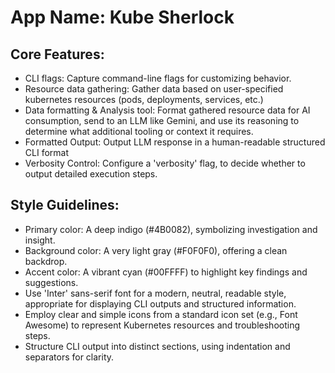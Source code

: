 # **App Name**: Kube Sherlock

## Core Features:

- CLI flags: Capture command-line flags for customizing behavior.
- Resource data gathering: Gather data based on user-specified kubernetes resources (pods, deployments, services, etc.)
- Data formatting & Analysis tool: Format gathered resource data for AI consumption, send to an LLM like Gemini, and use its reasoning to determine what additional tooling or context it requires.
- Formatted Output: Output LLM response in a human-readable structured CLI format
- Verbosity Control: Configure a 'verbosity' flag, to decide whether to output detailed execution steps.

## Style Guidelines:

- Primary color: A deep indigo (#4B0082), symbolizing investigation and insight.
- Background color: A very light gray (#F0F0F0), offering a clean backdrop.
- Accent color: A vibrant cyan (#00FFFF) to highlight key findings and suggestions.
- Use 'Inter' sans-serif font for a modern, neutral, readable style, appropriate for displaying CLI outputs and structured information.
- Employ clear and simple icons from a standard icon set (e.g., Font Awesome) to represent Kubernetes resources and troubleshooting steps.
- Structure CLI output into distinct sections, using indentation and separators for clarity.